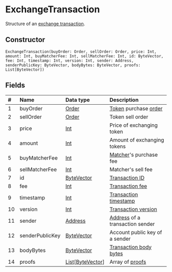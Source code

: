 # ExchangeTransaction

Structure of an [exchange transaction](/en/blockchain/transaction-type/exchange-transaction).

## Constructor

``` ride
ExchangeTransaction(buyOrder: Order, sellOrder: Order, price: Int, amount: Int, buyMatcherFee: Int, sellMatcherFee: Int, id: ByteVector, fee: Int, timestamp: Int, version: Int, sender: Address, senderPublicKey: ByteVector, bodyBytes: ByteVector, proofs: List[ByteVector])
```

## Fields

| # | Name | Data type | Description |
| :--- | :--- | :--- | :--- |
| 1 | buyOrder | [Order](/en/ride/structures/common-structures/order) | [Token](/en/blockchain/token) purchase [order](/en/blockchain/order) |
| 2 | sellOrder | [Order](/en/ride/structures/common-structures/order) | Token sell order |
| 3 | price | [Int](/en/ride/data-types/int) | Price of exchanging token |
| 4 | amount | [Int](/en/ride/data-types/int) | Amount of exchanging tokens |
| 5 | buyMatcherFee | [Int](/en/ride/data-types/int) | [Matcher](https://docs.waves.exchange/en/waves-matcher/)'s purchase fee |
| 6 | sellMatcherFee | [Int](/en/ride/data-types/int) | Matcher's sell fee |
| 7 | id | [ByteVector](/en/ride/data-types/byte-vector) | [Transaction ID](/en/blockchain/transaction/transaction-id) |
| 8 | fee | [Int](/en/ride/data-types/int) | [Transaction fee](/en/blockchain/transaction/transaction-fee) |
| 9 | timestamp | [Int](/en/ride/data-types/int) | [Transaction timestamp](/en/blockchain/transaction/transaction-timestamp) |
| 10 | version | [Int](/en/ride/data-types/int) | [Transaction version](/en/blockchain/transaction/transaction-version) |
| 11 | sender | [Address](/en/ride/structures/common-structures/address) | [Address](/en/blockchain/account/address) of a transaction sender |
| 12 | senderPublicKey | [ByteVector](/en/ride/data-types/byte-vector) | Account public key of a sender |
| 13 | bodyBytes | [ByteVector](/en/ride/data-types/byte-vector) | [Transaction body bytes](/en/blockchain/transaction/transaction-body-bytes) |
| 14 | proofs | [List](/en/ride/data-types/list)[[ByteVector](/en/ride/data-types/byte-vector)] | Array of [proofs](/en/blockchain/transaction/transaction-proof) |
